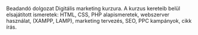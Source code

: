 Beadandó dolgozat Digitális marketing kurzura. A kurzus kereteib belül elsajátított ismeretek: HTML, CSS, PHP alapismeretek, webszerver használat, (XAMPP, LAMP), marketing tervezés, SEO, PPC kampányok, cikk írás.
